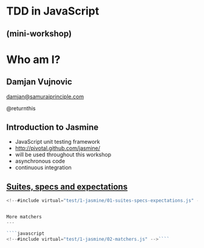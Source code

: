 TDD in JavaScript
===
(mini-workshop)
---


Who am I?
===

Damjan Vujnovic
---

damjan@samuraiprinciple.com

@returnthis


Introduction to Jasmine
---

* JavaScript unit testing framework
* http://pivotal.github.com/jasmine/
* will be used throughout this workshop
* asynchronous code
* continuous integration


[Suites, specs and expectations](test/SpecRunner.html?spec=Arithmetic%20operators)
---

````javascript
<!--#include virtual="test/1-jasmine/01-suites-specs-expectations.js" -->````


More matchers
---

````javascript
<!--#include virtual="test/1-jasmine/02-matchers.js" -->````
